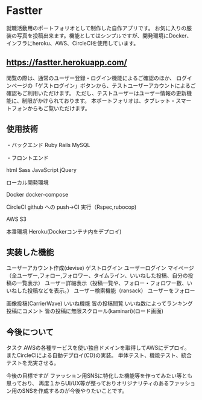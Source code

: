 # Fastter

就職活動用のポートフォリオとして制作した自作アプリです。
お気に入りの服装の写真を投稿出来ます。機能としてはシンプルですが、開発環境にDocker、インフラにheroku、AWS、CircleCIを使用しています。


## https://fastter.herokuapp.com/

閲覧の際は、通常のユーザー登録・ログイン機能によるご確認のほか、
ログインページの「ゲストログイン」ボタンから、テストユーザーアカウントによるご確認もご利用いただけます。
ただし、テストユーザーはユーザー情報の更新機能に、制限がかけられております。
本ポートフォリオは、タブレット・スマートフォンからもご覧いただけます。

## 使用技術
・バックエンド
Ruby 
Rails
MySQL

・フロントエンド

html
Sass
JavaScript
jQuery

ローカル開発環境

Docker 
docker-compose 

CircleCI
github への push→CI 実行（Rspec,rubocop)

AWS
S3

本番環境
Heroku(Dockerコンテナ内をデプロイ)

## 実装した機能

ユーザーアカウント作成(devise)
ゲストログイン
ユーザーログイン
マイページ（全ユーザー,フォロー,フォロワー、タイムライン、いいねした投稿、自分の投稿の一覧表示）
ユーザー詳細表示（投稿一覧や、フォロー・フォロワー数、いいねした投稿などを表示。）
ユーザー検索機能（ransack）
ユーザーをフォロー

画像投稿(CarrierWave)
いいね機能
皆の投稿閲覧
いいね数によってランキング
投稿にコメント
皆の投稿に無限スクロール(kaminari)(ロード画面)

## 今後について
タスク
AWSの各種サービスを使い独自ドメインを取得してAWSにデプロイ。
またCircleCIによる自動デプロイ(CD)の実装。
単体テスト、機能テスト、統合テストを充実させる。

今後の目標ですが
ファッション用SNSに特化した機能等を作ってみたい等とも思っており、
再度１からUI/UX等が整っておりオリジナリティのあるファッション用のSNSを作成するのが今後やりたいことです。
